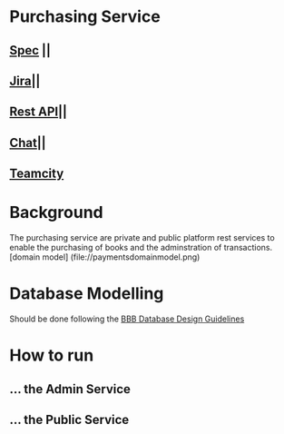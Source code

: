 # Purchasing Service
## [Spec](http://jira.blinkbox.local/confluence/display/PT/Purchasing+Service+-+Specification) ||
## [Jira](http://jira.blinkbox.local/jira/secure/RapidBoard.jspa?rapidView=119&useStoredSettings=true)||
## [Rest API](http://jira.blinkbox.local/confluence/display/PT/Purchasing+Service+-+REST+API)||
## [Chat](https://blinkbox.slack.com/messages/books-buy-and-read/search/in:random%20phones/)||
## [Teamcity]()

# Background
The purchasing service are private and public platform rest services to enable the purchasing of books and the adminstration of transactions.
[domain model] (file://paymentsdomainmodel.png)

# Database Modelling
Should be done following the [BBB Database Design Guidelines](http://jira.blinkbox.local/confluence/display/PT/MySQL+Database+Design+Guidelines)

# How to run
## ... the Admin Service
## ... the Public Service
